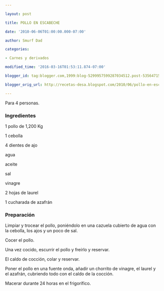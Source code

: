 ```yaml
---

layout: post

title: POLLO EN ESCABECHE

date: '2010-06-06T01:00:00.000-07:00'

author: Smurf Dad

categories:

- Carnes y derivados

modified_time: '2016-03-16T01:53:11.874-07:00'

blogger_id: tag:blogger.com,1999:blog-5299957599287034512.post-5356471565130548603

blogger_orig_url: http://recetas-desa.blogspot.com/2010/06/pollo-en-escabeche.html

---
```


Para 4 personas.

<h3>Ingredientes</h3>

1 pollo de 1,200 Kg

1 cebolla

4 dientes de ajo

agua

aceite

sal

vinagre

2 hojas de laurel

1 cucharada de azafrán

<h3>Preparación</h3>

Limpiar y trocear el pollo, poniéndolo en una cazuela cubierto de agua con la cebolla, los ajos y un poco de sal.

Cocer el pollo.

Una vez cocido, escurrir el pollo y freírlo y reservar.

El caldo de cocción, colar y reservar.

Poner el pollo en una fuente onda, añadir un chorrito de vinagre, el laurel y el azafrán, cubriendo todo con el caldo de la cocción.

Macerar durante 24 horas en el frigorífico.


